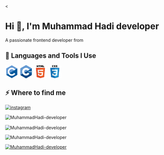 <<h1>Hi 👋, I'm Muhammad Hadi developer</h1>
<p>A passionate frontend developer from </p>
<h2>🚀 Languages and Tools I Use</h2>
<p><a target="_blank" href="https://raw.githubusercontent.com/devicons/devicon/master/icons/c/c-original.svg" style="display: inline-block;"><img src="https://raw.githubusercontent.com/devicons/devicon/master/icons/c/c-original.svg" alt="c" width="42" height="42" /></a>
<a target="_blank" href="https://raw.githubusercontent.com/devicons/devicon/master/icons/cplusplus/cplusplus-original.svg" style="display: inline-block;"><img src="https://raw.githubusercontent.com/devicons/devicon/master/icons/cplusplus/cplusplus-original.svg" alt="cplusplus" width="42" height="42" /></a>
<a target="_blank" href="https://raw.githubusercontent.com/devicons/devicon/master/icons/html5/html5-original-wordmark.svg" style="display: inline-block;"><img src="https://raw.githubusercontent.com/devicons/devicon/master/icons/html5/html5-original-wordmark.svg" alt="html5" width="42" height="42" /></a>
<a target="_blank" href="https://raw.githubusercontent.com/devicons/devicon/master/icons/css3/css3-original-wordmark.svg" style="display: inline-block;"><img src="https://raw.githubusercontent.com/devicons/devicon/master/icons/css3/css3-original-wordmark.svg" alt="css3" width="42" height="42" /></a></p>
<h2>⚡️ Where to find me</h2>
<p><a target="_blank" href="https://www.instagram.com/muhammad_hadi_bhujwala" style="display: inline-block;"><img src="https://img.shields.io/badge/instagram-logo?style=for-the-badge&logo=instagram&logoColor=white&color=%23F35369" alt="instagram" /></a></p>
<p><img align="center" src="https://github-readme-stats.vercel.app/api?username=MuhammadHadi-developer&show_icons=true&locale=en" alt="MuhammadHadi-developer" /></p>
<p><img align="center" src="https://github-readme-streak-stats.herokuapp.com/?user=MuhammadHadi-developer&" alt="MuhammadHadi-developer" /></p>
<p><img src="https://github-readme-stats.vercel.app/api/top-langs?username=MuhammadHadi-developer&show_icons=true&locale=en&layout=compact" alt="MuhammadHadi-developer" /></p>
<p><a href="https://github.com/ryo-ma/github-profile-trophy"><img src="https://github-profile-trophy.vercel.app/?username=MuhammadHadi-developer" alt="MuhammadHadi-developer" /></a></p>
